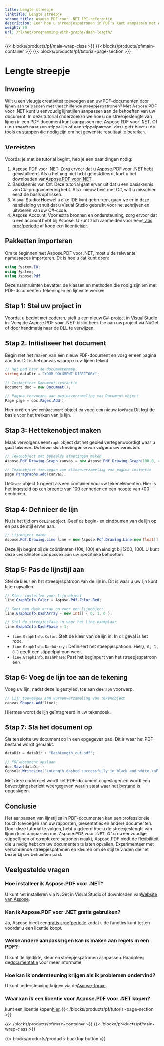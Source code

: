 ```yaml
---
title: Lengte streepje
linktitle: Lengte streepje
second_title: Aspose.PDF voor .NET API-referentie
description: Leer hoe u streepjespatronen in PDF's kunt aanpassen met Aspose.PDF voor .NET met onze stapsgewijze handleiding. Perfect om stijl toe te voegen aan uw documenten.
weight: 70
url: /nl/net/programming-with-graphs/dash-length/
---
```


{{< blocks/products/pf/main-wrap-class >}}
{{< blocks/products/pf/main-container >}}
{{< blocks/products/pf/tutorial-page-section >}}

# Lengte streepje

## Invoering

Wilt u een vleugje creativiteit toevoegen aan uw PDF-documenten door lijnen aan te passen met verschillende streepjespatronen? Met Aspose.PDF voor .NET kunt u eenvoudig lijnstijlen aanpassen aan de behoeften van uw document. In deze tutorial onderzoeken we hoe u de streepjeslengte van lijnen in een PDF-document kunt aanpassen met Aspose.PDF voor .NET. Of u nu streeft naar een stippellijn of een stippelpatroon, deze gids biedt u de tools en stappen die nodig zijn om het gewenste resultaat te bereiken.

## Vereisten

Voordat je met de tutorial begint, heb je een paar dingen nodig:

1. Aspose.PDF voor .NET: Zorg ervoor dat u Aspose.PDF voor .NET hebt geïnstalleerd. Als u het nog niet hebt geïnstalleerd, kunt u het downloaden van[Aspose.PDF voor .NET](https://releases.aspose.com/pdf/net/).
2. Basiskennis van C#: Deze tutorial gaat ervan uit dat u een basiskennis van C#-programmering hebt. Als u nieuw bent met C#, wilt u misschien eerst de basis opfrissen.
3. Visual Studio: Hoewel u elke IDE kunt gebruiken, gaan we er in deze handleiding vanuit dat u Visual Studio gebruikt voor het schrijven en uitvoeren van uw C#-code.
4.  Aspose Account: Voor extra bronnen en ondersteuning, zorg ervoor dat u een account hebt bij Aspose. U kunt zich aanmelden voor een[gratis proefperiode](https://releases.aspose.com/) of koop een licentie[hier](https://purchase.aspose.com/buy).

## Pakketten importeren

Om te beginnen met Aspose.PDF voor .NET, moet u de relevante namespaces importeren. Dit is hoe u dat kunt doen:

```csharp
using System.IO;
using System;
using Aspose.Pdf;
```

Deze naamruimten bevatten de klassen en methoden die nodig zijn om met PDF-documenten, tekeningen en lijnen te werken.

## Stap 1: Stel uw project in

Voordat u begint met coderen, stelt u een nieuw C#-project in Visual Studio in. Voeg de Aspose.PDF voor .NET-bibliotheek toe aan uw project via NuGet of door handmatig naar de DLL te verwijzen. 

## Stap 2: Initialiseer het document

Begin met het maken van een nieuw PDF-document en voeg er een pagina aan toe. Dit is het canvas waarop u uw lijnen tekent.

```csharp
// Het pad naar de documentenmap.
string dataDir = "YOUR DOCUMENT DIRECTORY";

// Instantieer Document-instantie
Document doc = new Document();

// Pagina toevoegen aan paginaverzameling van Document-object
Page page = doc.Pages.Add();
```

 Hier creëren we een`Document` object en voeg een nieuw toe`Page` Dit legt de basis voor het trekken van je lijn.

## Stap 3: Het tekenobject maken

 Maak vervolgens een`Graph` object dat het gebied vertegenwoordigt waar u gaat tekenen. Definieer de afmetingen ervan volgens uw vereisten.

```csharp
// Tekenobject met bepaalde afmetingen maken
Aspose.Pdf.Drawing.Graph canvas = new Aspose.Pdf.Drawing.Graph(100.0, 400.0);

// Tekenobject toevoegen aan alineaverzameling van pagina-instantie
page.Paragraphs.Add(canvas);
```

 De`Graph` object fungeert als een container voor uw tekenelementen. Hier is het ingesteld op een breedte van 100 eenheden en een hoogte van 400 eenheden.

## Stap 4: Definieer de lijn

 Nu is het tijd om de`Line`object. Geef de begin- en eindpunten van de lijn op en pas de stijl ervan aan.

```csharp
// Lijnobject maken
Aspose.Pdf.Drawing.Line line = new Aspose.Pdf.Drawing.Line(new float[] { 100, 100, 200, 100 });
```

Deze lijn begint bij de coördinaten (100, 100) en eindigt bij (200, 100). U kunt deze coördinaten aanpassen aan uw specifieke behoeften.

## Stap 5: Pas de lijnstijl aan

Stel de kleur en het streepjespatroon van de lijn in. Dit is waar u uw lijn kunt laten opvallen.

```csharp
// Kleur instellen voor Lijn-object
line.GraphInfo.Color = Aspose.Pdf.Color.Red;

// Geef een dash-array op voor een lijnobject
line.GraphInfo.DashArray = new int[] { 0, 1, 0 };

// Stel de streepjesfase in voor het Line-exemplaar
line.GraphInfo.DashPhase = 1;
```

- `line.GraphInfo.Color`: Stelt de kleur van de lijn in. In dit geval is het rood.
- `line.GraphInfo.DashArray` : Definieert het streepjespatroon. Hier,`{ 0, 1, 0 }` geeft een stippelpatroon weer.
- `line.GraphInfo.DashPhase`: Past het beginpunt van het streepjespatroon aan.

## Stap 6: Voeg de lijn toe aan de tekening

 Voeg uw lijn, nadat deze is gestyled, toe aan de`Graph` voorwerp.

```csharp
// Lijn toevoegen aan vormenverzameling van tekenobject
canvas.Shapes.Add(line);
```

Hiermee wordt de lijn geïntegreerd in uw tekendoek.

## Stap 7: Sla het document op

Sla ten slotte uw document op in een opgegeven pad. Dit is waar het PDF-bestand wordt gemaakt.

```csharp
dataDir = dataDir + "DashLength_out.pdf";

// PDF-document opslaan
doc.Save(dataDir);
Console.WriteLine("\nLength dashed successfully in black and white.\nFile saved at " + dataDir);
```

Met deze coderegel wordt het PDF-document opgeslagen en wordt een bevestigingsbericht weergegeven waarin staat waar het bestand is opgeslagen.

## Conclusie

Het aanpassen van lijnstijlen in PDF-documenten kan een professionele touch toevoegen aan uw rapporten, presentaties en andere documenten. Door deze tutorial te volgen, hebt u geleerd hoe u de streepjeslengte van lijnen kunt aanpassen met Aspose.PDF voor .NET. Of u nu eenvoudige stippellijnen of complexere patronen maakt, Aspose.PDF biedt de flexibiliteit die u nodig hebt om uw documenten te laten opvallen. Experimenteer met verschillende streepjespatronen en kleuren om de stijl te vinden die het beste bij uw behoeften past.

## Veelgestelde vragen

### Hoe installeer ik Aspose.PDF voor .NET?
 U kunt het installeren via NuGet in Visual Studio of downloaden van[Website van Aspose](https://releases.aspose.com/pdf/net/).

### Kan ik Aspose.PDF voor .NET gratis gebruiken?
 Ja, Aspose biedt een[gratis proefperiode](https://releases.aspose.com/) zodat u de functies kunt testen voordat u een licentie koopt.

### Welke andere aanpassingen kan ik maken aan regels in een PDF?
 U kunt de lijndikte, kleur en streepjespatronen aanpassen. Raadpleeg de[documentatie](https://reference.aspose.com/pdf/net/) voor meer informatie.

### Hoe kan ik ondersteuning krijgen als ik problemen ondervind?
 U kunt ondersteuning krijgen via de[Aspose-forum](https://forum.aspose.com/c/pdf/10).

### Waar kan ik een licentie voor Aspose.PDF voor .NET kopen?
 kunt een licentie kopen[hier](https://purchase.aspose.com/buy).
{{< /blocks/products/pf/tutorial-page-section >}}

{{< /blocks/products/pf/main-container >}}
{{< /blocks/products/pf/main-wrap-class >}}

{{< blocks/products/products-backtop-button >}}
